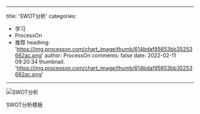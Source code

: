 
---
title: 'SWOT分析'
categories: 
 - 学习
 - ProcessOn
 - 推荐
headimg: 'https://img.processon.com/chart_image/thumb/614bdaf85653bb35253662ac.png'
author: ProcessOn
comments: false
date: 2022-02-11 09:20:34
thumbnail: 'https://img.processon.com/chart_image/thumb/614bdaf85653bb35253662ac.png'
---

<div>   
<img class="thumb" alt="SWOT分析" src="https://img.processon.com/chart_image/thumb/614bdaf85653bb35253662ac.png" referrerpolicy="no-referrer">
<p>SWOT分析模板</p>  
</div>
            